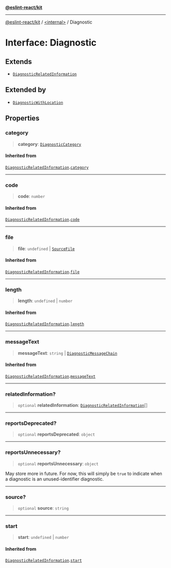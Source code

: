 [**@eslint-react/kit**](../../README.md)

***

[@eslint-react/kit](../../README.md) / [\<internal\>](../README.md) / Diagnostic

# Interface: Diagnostic

## Extends

- [`DiagnosticRelatedInformation`](DiagnosticRelatedInformation.md)

## Extended by

- [`DiagnosticWithLocation`](DiagnosticWithLocation.md)

## Properties

### category

> **category**: [`DiagnosticCategory`](../enumerations/DiagnosticCategory.md)

#### Inherited from

[`DiagnosticRelatedInformation`](DiagnosticRelatedInformation.md).[`category`](DiagnosticRelatedInformation.md#category)

***

### code

> **code**: `number`

#### Inherited from

[`DiagnosticRelatedInformation`](DiagnosticRelatedInformation.md).[`code`](DiagnosticRelatedInformation.md#code)

***

### file

> **file**: `undefined` \| [`SourceFile`](SourceFile.md)

#### Inherited from

[`DiagnosticRelatedInformation`](DiagnosticRelatedInformation.md).[`file`](DiagnosticRelatedInformation.md#file)

***

### length

> **length**: `undefined` \| `number`

#### Inherited from

[`DiagnosticRelatedInformation`](DiagnosticRelatedInformation.md).[`length`](DiagnosticRelatedInformation.md#length)

***

### messageText

> **messageText**: `string` \| [`DiagnosticMessageChain`](DiagnosticMessageChain.md)

#### Inherited from

[`DiagnosticRelatedInformation`](DiagnosticRelatedInformation.md).[`messageText`](DiagnosticRelatedInformation.md#messagetext)

***

### relatedInformation?

> `optional` **relatedInformation**: [`DiagnosticRelatedInformation`](DiagnosticRelatedInformation.md)[]

***

### reportsDeprecated?

> `optional` **reportsDeprecated**: `object`

***

### reportsUnnecessary?

> `optional` **reportsUnnecessary**: `object`

May store more in future. For now, this will simply be `true` to indicate when a diagnostic is an unused-identifier diagnostic.

***

### source?

> `optional` **source**: `string`

***

### start

> **start**: `undefined` \| `number`

#### Inherited from

[`DiagnosticRelatedInformation`](DiagnosticRelatedInformation.md).[`start`](DiagnosticRelatedInformation.md#start)

